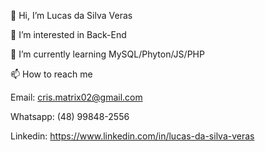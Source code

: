 👋 Hi, I’m Lucas da Silva Veras

👀 I’m interested in Back-End

🌱 I’m currently learning MySQL/Phyton/JS/PHP

📫 How to reach me

Email: cris.matrix02@gmail.com

Whatsapp: (48) 99848-2556

Linkedin: https://www.linkedin.com/in/lucas-da-silva-veras
